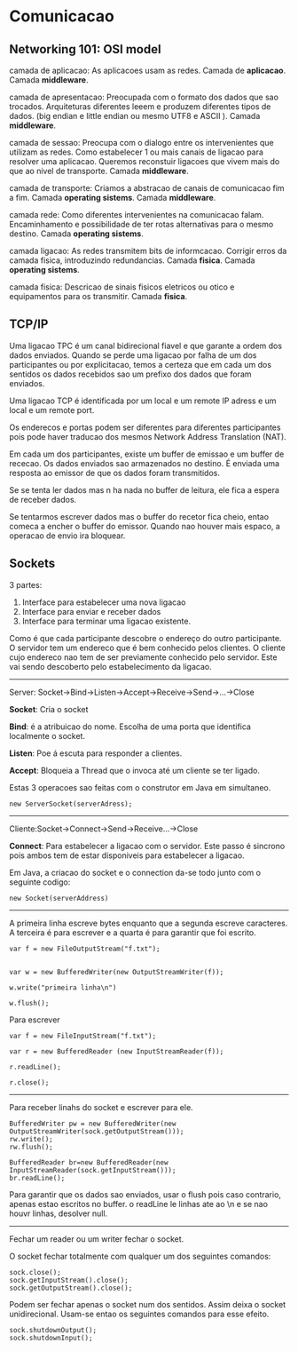 # Comunicacao
## Networking 101: OSI model
camada de aplicacao: As aplicacoes usam as redes. Camada de **aplicacao**. Camada **middleware**.

camada de apresentacao: Preocupada com o formato dos dados que sao trocados. Arquiteturas diferentes leeem e produzem diferentes tipos de dados. (big endian e little endian ou mesmo UTF8 e ASCII ). Camada **middleware**.

camada de sessao: Preocupa com o dialogo entre os intervenientes que utilizam as redes. Como estabelecer 1 ou mais canais de ligacao para resolver uma aplicacao. Queremos reconstuir ligacoes que vivem mais do que ao nivel de transporte. Camada **middleware**.

camada de transporte: Criamos a abstracao de canais de comunicacao fim a fim. Camada **operating sistems**. Camada **middleware**.

camada  rede: Como diferentes intervenientes na comunicacao falam. Encaminhamento e possibilidade de ter rotas alternativas para o mesmo destino. Camada **operating sistems**.

camada ligacao: As redes transmitem bits de informcacao. Corrigir erros da camada fisica, introduzindo redundancias. Camada **fisica**. Camada **operating sistems**.

camada fisica: Descricao de sinais fisicos eletricos ou otico e equipamentos para os transmitir. Camada **fisica**.

## TCP/IP
Uma ligacao TPC é um canal bidirecional fiavel e que garante a ordem dos dados enviados. Quando se perde uma ligacao por falha de um dos participantes ou por explicitacao, temos a certeza que em cada um dos sentidos os dados recebidos sao um prefixo dos dados que foram enviados. 

Uma ligacao TCP é identificada por um local e um remote IP adress e um local e um remote port.

Os enderecos e portas podem ser diferentes para diferentes participantes pois pode haver traducao dos mesmos Network Address Translation (NAT).

Em cada um dos participantes, existe um buffer de emissao e um buffer de rececao. Os dados enviados sao armazenados no destino. É enviada uma resposta ao emissor de que os dados foram transmitidos.

Se se tenta ler dados mas n ha nada no buffer de leitura, ele fica a espera de receber dados.

Se tentarmos escrever dados mas o buffer do recetor fica cheio, entao comeca a encher o buffer do emissor. Quando nao houver mais espaco, a operacao de envio ira bloquear.

## Sockets
3 partes:
1. Interface para estabelecer uma nova ligacao
2. Interface para enviar e receber dados
3. Interface para terminar uma ligacao existente.

Como é que cada participante descobre o endereço do outro participante. O servidor tem um endereco que é bem conhecido pelos clientes. O cliente cujo endereco nao tem de ser previamente conhecido pelo servidor. Este vai sendo descoberto pelo estabelecimento da ligacao.

****

Server:
Socket->Bind->Listen->Accept->Receive->Send->...->Close

**Socket**: Cria o socket

**Bind**: é a atribuicao do nome. Escolha de uma porta que identifica localmente o socket.

**Listen**: Poe á escuta para responder a clientes.

**Accept**: Bloqueia a Thread que o invoca até um cliente se ter ligado.

Estas 3 operacoes sao feitas com o construtor em Java em simultaneo.
~~~
new ServerSocket(serverAdress);
~~~

****
Cliente:Socket->Connect->Send->Receive...->Close

**Connect**: Para estabelecer a ligacao com o servidor. Este passo é sincrono pois ambos tem de estar disponiveis para estabelecer a ligacao.

Em Java, a criacao do socket e o connection da-se todo junto com o seguinte codigo:

~~~
new Socket(serverAddress)
~~~
 ****
 A primeira linha escreve bytes enquanto que a segunda escreve caracteres. A terceira é para escrever e a quarta é para garantir que foi escrito.
 ~~~
 var f = new FileOutputStream("f.txt");


var w = new BufferedWriter(new OutputStreamWriter(f));

w.write("primeira linha\n")

w.flush();
~~~

Para escrever
~~~
var f = new FileInputStream("f.txt");

var r = new BufferedReader (new InputStreamReader(f));

r.readLine();

r.close();
~~~
****
Para receber linahs do socket e escrever para ele.
~~~
BufferedWriter pw = new BufferedWriter(new OutputStreamWriter(sock.getOutputStream()));
rw.write();
rw.flush();

BufferedReader br=new BufferedReader(new InputStreamReader(sock.getInputStream()));
br.readLine();
~~~

Para garantir que os dados sao enviados, usar o flush pois caso contrario, apenas estao escritos no buffer.
o readLine le linhas ate ao \n e se nao houvr linhas, desolver null.

****
Fechar um reader ou um writer fechar o socket.

O socket fechar totalmente com qualquer um dos seguintes comandos:
~~~
sock.close();
sock.getInputStream().close();
sock.getOutputStream().close();
~~~
Podem ser fechar apenas o socket num dos sentidos. Assim deixa o socket unidirecional. Usam-se entao os seguintes comandos para esse efeito.
~~~
sock.shutdownOutput();
sock.shutdownInput();
~~~